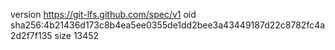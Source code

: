 version https://git-lfs.github.com/spec/v1
oid sha256:4b21436d173c8b4ea5ee0355de1dd2bee3a43449187d22c8782fc4a2d2f7f135
size 13452
